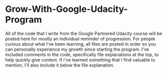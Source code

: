 # Grow-With-Google-Udacity-Program
All of the code that I write from the Google Partnered Udacity course will be posted here for mostly an individual reminder of progression. For people curious about what I've been learning, all files are posted in order so you can personally experience my growth since starting the program.  I've included comments in the code, specifically file explanations at the top, to help quickly give context.  If i've learned something that I find valuable to mention, I'll also include it below the file explanation.
